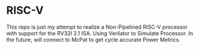 # RISC-V

This repo is just my attempt to realize a Non-Pipelined RISC-V processor with
support for the RV32I 2.1 ISA. Using Verilator to Simulate Processor. In the
future, will connect to McPat to get cycle accurate Power Metrics.
